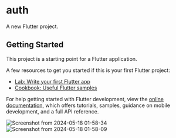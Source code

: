 # auth

A new Flutter project.

## Getting Started

This project is a starting point for a Flutter application.

A few resources to get you started if this is your first Flutter project:

- [Lab: Write your first Flutter app](https://docs.flutter.dev/get-started/codelab)
- [Cookbook: Useful Flutter samples](https://docs.flutter.dev/cookbook)

For help getting started with Flutter development, view the
[online documentation](https://docs.flutter.dev/), which offers tutorials,
samples, guidance on mobile development, and a full API reference.

![Screenshot from 2024-05-18 01-58-34](https://github.com/ayaabdelsamed/project_flutter/assets/167666939/01a7b44d-080b-491f-aec9-0be28d33da76)
![Screenshot from 2024-05-18 01-58-09](https://github.com/ayaabdelsamed/project_flutter/assets/167666939/5a75e36b-60eb-4126-979f-2523af208bb1)
